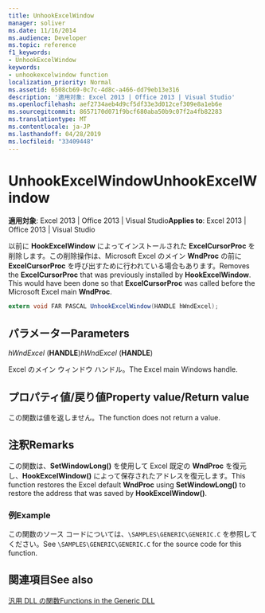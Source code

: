 ```yaml
---
title: UnhookExcelWindow
manager: soliver
ms.date: 11/16/2014
ms.audience: Developer
ms.topic: reference
f1_keywords:
- UnhookExcelWindow
keywords:
- unhookexcelwindow function
localization_priority: Normal
ms.assetid: 6508cb69-0c7c-4d8c-a466-dd79eb13e316
description: '適用対象: Excel 2013 | Office 2013 | Visual Studio'
ms.openlocfilehash: aef2734aeb4d9cf5df33e3d012cef309e8a1eb6e
ms.sourcegitcommit: 8657170d071f9bcf680aba50b9c07f2a4fb82283
ms.translationtype: MT
ms.contentlocale: ja-JP
ms.lasthandoff: 04/28/2019
ms.locfileid: "33409448"
---
```

# <a name="unhookexcelwindow"></a><span data-ttu-id="b1f04-104">UnhookExcelWindow</span><span class="sxs-lookup"><span data-stu-id="b1f04-104">UnhookExcelWindow</span></span>

 <span data-ttu-id="b1f04-105">**適用対象**: Excel 2013 | Office 2013 | Visual Studio</span><span class="sxs-lookup"><span data-stu-id="b1f04-105">**Applies to**: Excel 2013 | Office 2013 | Visual Studio</span></span> 
  
<span data-ttu-id="b1f04-p101">以前に **HookExcelWindow** によってインストールされた **ExcelCursorProc** を削除します。この削除操作は、Microsoft Excel のメイン **WndProc** の前に **ExcelCursorProc** を呼び出すために行われている場合もあります。</span><span class="sxs-lookup"><span data-stu-id="b1f04-p101">Removes the **ExcelCursorProc** that was previously installed by **HookExcelWindow**. This would have been done so that **ExcelCursorProc** was called before the Microsoft Excel main **WndProc**.</span></span>
  
```cs
extern void FAR PASCAL UnhookExcelWindow(HANDLE hWndExcel);
```

## <a name="parameters"></a><span data-ttu-id="b1f04-108">パラメーター</span><span class="sxs-lookup"><span data-stu-id="b1f04-108">Parameters</span></span>

 <span data-ttu-id="b1f04-109">_hWndExcel_ (**HANDLE**)</span><span class="sxs-lookup"><span data-stu-id="b1f04-109">_hWndExcel_ (**HANDLE**)</span></span>
  
<span data-ttu-id="b1f04-110">Excel のメイン ウィンドウ ハンドル。</span><span class="sxs-lookup"><span data-stu-id="b1f04-110">The Excel main Windows handle.</span></span>
  
## <a name="property-valuereturn-value"></a><span data-ttu-id="b1f04-111">プロパティ値/戻り値</span><span class="sxs-lookup"><span data-stu-id="b1f04-111">Property value/Return value</span></span>

<span data-ttu-id="b1f04-112">この関数は値を返しません。</span><span class="sxs-lookup"><span data-stu-id="b1f04-112">The function does not return a value.</span></span>
  
## <a name="remarks"></a><span data-ttu-id="b1f04-113">注釈</span><span class="sxs-lookup"><span data-stu-id="b1f04-113">Remarks</span></span>

<span data-ttu-id="b1f04-114">この関数は、**SetWindowLong()** を使用して Excel 既定の **WndProc** を復元し、**HookExcelWindow()** によって保存されたアドレスを復元します。</span><span class="sxs-lookup"><span data-stu-id="b1f04-114">This function restores the Excel default **WndProc** using **SetWindowLong()** to restore the address that was saved by **HookExcelWindow()**.</span></span>
  
### <a name="example"></a><span data-ttu-id="b1f04-115">例</span><span class="sxs-lookup"><span data-stu-id="b1f04-115">Example</span></span>

<span data-ttu-id="b1f04-116">この関数のソース コードについては、`\SAMPLES\GENERIC\GENERIC.C` を参照してください。</span><span class="sxs-lookup"><span data-stu-id="b1f04-116">See  `\SAMPLES\GENERIC\GENERIC.C` for the source code for this function.</span></span> 
  
## <a name="see-also"></a><span data-ttu-id="b1f04-117">関連項目</span><span class="sxs-lookup"><span data-stu-id="b1f04-117">See also</span></span>



[<span data-ttu-id="b1f04-118">汎用 DLL の関数</span><span class="sxs-lookup"><span data-stu-id="b1f04-118">Functions in the Generic DLL</span></span>](functions-in-the-generic-dll.md)

